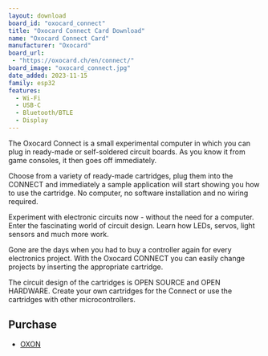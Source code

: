 ```yaml
---
layout: download
board_id: "oxocard_connect"
title: "Oxocard Connect Card Download"
name: "Oxocard Connect Card"
manufacturer: "Oxocard"
board_url:
 - "https://oxocard.ch/en/connect/"
board_image: "oxocard_connect.jpg"
date_added: 2023-11-15
family: esp32
features:
  - Wi-Fi
  - USB-C
  - Bluetooth/BTLE
  - Display
---
```


The Oxocard Connect is a small experimental computer in which you can plug in ready-made or self-soldered circuit boards. As you know it from game consoles, it then goes off immediately.

Choose from a variety of ready-made cartridges, plug them into the CONNECT and immediately a sample application will start showing you how to use the cartridge. No computer, no software installation and no wiring required.

Experiment with electronic circuits now - without the need for a computer. Enter the fascinating world of circuit design. Learn how LEDs, servos, light sensors and much more work.

Gone are the days when you had to buy a controller again for every electronics project. With the Oxocard CONNECT you can easily change projects by inserting the appropriate cartridge.

The circuit design of the cartridges is OPEN SOURCE and OPEN HARDWARE. Create your own cartridges for the Connect or use the cartridges with other microcontrollers.

## Purchase

* [OXON](https://shop.oxon.ch/?shop=oxocard)